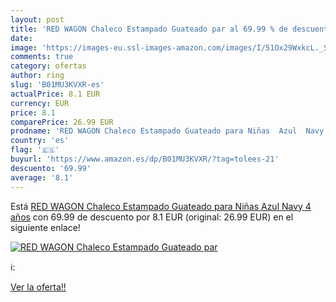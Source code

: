 ```yaml
---
layout: post
title: 'RED WAGON Chaleco Estampado Guateado par al 69.99 % de descuento'
date: 
image: 'https://images-eu.ssl-images-amazon.com/images/I/51Ox29WxkcL._SL200_.jpg'
comments: true
category: ofertas
author: ring
slug: 'B01MU3KVXR-es'
actualPrice: 8.1 EUR
currency: EUR
price: 8.1
comparePrice: 26.99 EUR
prodname: 'RED WAGON Chaleco Estampado Guateado para Niñas  Azul  Navy   4 años'
country: 'es'
flag: '🇪🇸'
buyurl: 'https://www.amazon.es/dp/B01MU3KVXR/?tag=tolees-21'
descuento: '69.99'
average: '8.1'
---
```


Está [RED WAGON Chaleco Estampado Guateado para Niñas  Azul  Navy   4 años](https://www.amazon.es/dp/B01MU3KVXR/?tag=tolees-21) con 69.99 de descuento por 8.1 EUR (original: 26.99 EUR) en el siguiente enlace!

[![RED WAGON Chaleco Estampado Guateado par](https://images-eu.ssl-images-amazon.com/images/I/51Ox29WxkcL._SL200_.jpg)](https://www.amazon.es/dp/B01MU3KVXR/?tag=tolees-21)

ℹ️:


[Ver la oferta!!](https://www.amazon.es/dp/B01MU3KVXR/?tag=tolees-21)

